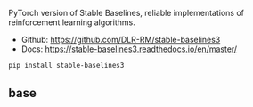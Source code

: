 
PyTorch version of Stable Baselines, reliable implementations of reinforcement learning algorithms.

- Github: https://github.com/DLR-RM/stable-baselines3
- Docs: https://stable-baselines3.readthedocs.io/en/master/

```bash
pip install stable-baselines3
```


## base